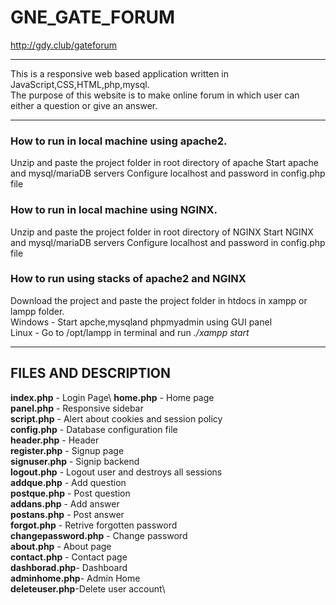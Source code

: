# GNE_GATE_FORUM

http://gdy.club/gateforum

***

This is a responsive web based application written in JavaScript,CSS,HTML,php,mysql.\
The purpose of this website is to make online forum in which user can either a question or give an answer.

***
### How to run in local machine using apache2. 
Unzip and paste the project folder in root directory of apache
Start apache and mysql/mariaDB servers
Configure localhost and password in config.php file 

### How to run in local machine using NGINX.
Unzip and paste the project folder in root directory of NGINX
Start NGINX and mysql/mariaDB servers
Configure localhost and password in config.php file

###  How to run using stacks of apache2 and NGINX
Download the project and paste the project folder in htdocs in xampp or lampp folder.\
Windows - Start apche,mysqland phpmyadmin using GUI panel\
Linux - Go to /opt/lampp in terminal and run _./xampp start_
***
## FILES AND DESCRIPTION

**index.php**    - Login Page\\ 
**home.php**     - Home page\
**panel.php**    - Responsive sidebar\
**script.php**   - Alert about cookies and session policy\
**config.php** - Database configuration file\
**header.php**   - Header\
**register.php**   - Signup page\
**signuser.php** - Signip backend\
**logout.php**  - Logout user and destroys all sessions\
**addque.php**   - Add question\
**postque.php**  - Post question\
**addans.php**   - Add answer \
**postans.php**  - Post answer\
**forgot.php**   - Retrive forgotten password\
**changepassword.php** - Change password\
**about.php**    - About page\
**contact.php**  - Contact page\
**dashborad.php**- Dashboard\
**adminhome.php**- Admin Home\
**deleteuser.php**-Delete user account\
